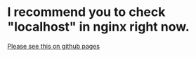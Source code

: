 # I recommend you to check "localhost" in nginx right now.
[Please see this on github pages](https://olto3sugi3.github.io/blog-localhost/)
